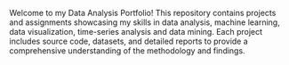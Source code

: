 Welcome to my Data Analysis Portfolio! This repository contains projects and assignments showcasing my skills in data analysis, machine learning, data visualization, time-series analysis and data mining. Each project includes source code, datasets, and detailed reports to provide a comprehensive understanding of the methodology and findings.
